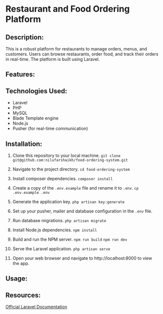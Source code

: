 # Restaurant and Food Ordering Platform

## Description:

This is a robust platform for restaurants to manage orders, menus, and customers. Users can browse restaurants, order food, and track their orders in real-time. The platform is built using Laravel.

## Features:

## Technologies Used:

-   Laravel
-   PHP
-   MySQL
-   Blade Template engine
-   Node.js
-   Pusher (for real-time communication)

## Installation:

1. Clone this repository to your local machine.
   `git clone git@github.com:nilufarshaikh/food-ordering-system.git`

2. Navigate to the project directory.
   `cd food-ordering-system`

3. Install composer dependencies.
   `composer install`

4. Create a copy of the `.env.example` file and rename it to `.env`.
   `cp .env.example .env`

5. Generate the application key.
   `php artisan key:generate`

6. Set up your pusher, mailer and database configuration in the `.env` file.

7. Run database migrations.
   `php artisan migrate`

8. Install Node.js dependencies.
   `npm install`

9. Build and run the NPM server.
   `npm run build`
   `npm run dev`

10. Serve the Laravel application.
    `php artisan serve`

11. Open your web browser and navigate to http://localhost:8000 to view the app.

## Usage:

## Resources:

[Official Laravel Documentation](https://laravel.com/docs/)
